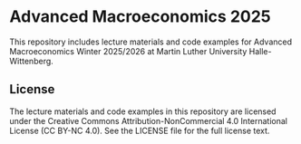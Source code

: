 # Advanced Macroeconomics 2025
This repository includes lecture materials and code examples for Advanced Macroeconomics Winter 2025/2026 at Martin Luther University Halle-Wittenberg.

## License
The lecture materials and code examples in this repository are licensed under the Creative Commons Attribution-NonCommercial 4.0 International License (CC BY-NC 4.0). See the LICENSE file for the full license text.
